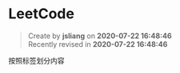 LeetCode
===

> Create by **jsliang** on **2020-07-22 16:48:46**  
> Recently revised in **2020-07-22 16:48:46**  

按照标签划分内容
